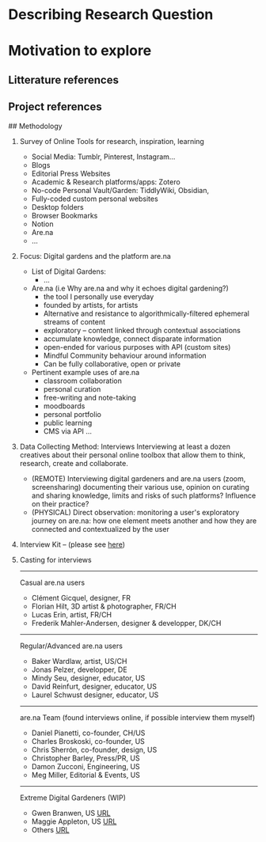 # Describing Research Question


# Motivation to explore

## Litterature references

## Project references

## Methodology 
1. Survey of Online Tools for research, inspiration, learning 
    - Social Media: Tumblr, Pinterest, Instagram…
    - Blogs
    - Editorial Press Websites
    - Academic & Research platforms/apps: Zotero
    - No-code Personal Vault/Garden: TiddlyWiki, Obsidian, 
    - Fully-coded custom personal websites
    - Desktop folders
    - Browser Bookmarks
    - Notion
    - Are.na
    - …

2. Focus: Digital gardens and the platform are.na
    - List of Digital Gardens:
        - ...
    - Are.na (i.e Why are.na and why it echoes digital gardening?)
        - the tool I personally use everyday
        - founded by artists, for artists
        - Alternative and resistance to algorithmically-filtered ephemeral streams of content
        - exploratory – content linked through contextual associations
        - accumulate knowledge, connect disparate information
        - open-ended for various purposes with API (custom sites)
        - Mindful Community behaviour around information
        - Can be fully collaborative, open or private
    - Pertinent example uses of are.na
        - classroom collaboration
        - personal curation
        - free-writing and note-taking
        - moodboards
        - personal portfolio
        - public learning
        - CMS via API
        …

3. Data Collecting Method: Interviews
    Interviewing at least a dozen creatives about their personal online toolbox that allow them to think, research, create and collaborate.
    - (REMOTE) Interviewing digital gardeners and are.na users (zoom, screensharing) documenting their various use, opinion on curating and sharing knowledge, limits and risks of such platforms? Influence on their practice?
    - (PHYSICAL) Direct observation: monitoring a user's exploratory journey on are.na: how one element meets another and how they are connected and contextualized by the user

4. Interview Kit – (please see [here]())

5. Casting for interviews

    ---
    Casual are.na users
    - Clément Gicquel, designer, FR 	
    - Florian Hilt, 3D artist & photographer, FR/CH 
    - Lucas Erin, artist, FR/CH
    - Frederik Mahler-Andersen, designer & developper, DK/CH

    ---
    Regular/Advanced are.na users
    - Baker Wardlaw, artist, US/CH
    - Jonas Pelzer, developper, DE
    - Mindy Seu, designer, educator, US
    - David Reinfurt, designer, educator, US
    - Laurel Schwust designer, educator, US

    ---
    are.na Team (found interviews online, if possible interview them myself)
    - Daniel Pianetti, co-founder, CH/US
    - Charles Broskoski, co-founder, US
    - Chris Sherrón, co-founder, design, US
    - Christopher Barley, Press/PR, US
    - Damon Zucconi, Engineering, US
    - Meg Miller, Editorial & Events, US

    ---
    Extreme Digital Gardeners (WIP)
    - Gwen Branwen, US  [URL](https://gwern.net/index) 
    - Maggie Appleton, US  [URL](https://maggieappleton.com/) 
    - Others  [URL](https://github.com/MaggieAppleton/digital-gardeners) 


